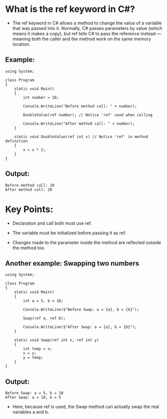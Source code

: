 # What is the ref keyword in C#?

- The ref keyword in C# allows a method to change the value of a variable that was passed into it. Normally, C# passes parameters by value (which means it makes a copy), but ref tells C# to pass the reference instead — meaning both the caller and the method work on the same memory location.

## Example:

```
using System;

class Program
{
    static void Main()
    {
        int number = 10;

        Console.WriteLine("Before method call: " + number);

        DoubleValue(ref number); // Notice 'ref' used when calling

        Console.WriteLine("After method call: " + number);
    }

    static void DoubleValue(ref int x) // Notice 'ref' in method definition
    {
        x = x * 2;
    }
}
```

## Output:

```
Before method call: 10
After method call: 20
```

# Key Points:

- Declaration and call both must use ref.

- The variable must be initialized before passing it as ref.

- Changes made to the parameter inside the method are reflected outside the method too.

## Another example: Swapping two numbers

```
using System;

class Program
{
    static void Main()
    {
        int a = 5, b = 10;

        Console.WriteLine($"Before Swap: a = {a}, b = {b}");

        Swap(ref a, ref b);

        Console.WriteLine($"After Swap: a = {a}, b = {b}");
    }

    static void Swap(ref int x, ref int y)
    {
        int temp = x;
        x = y;
        y = temp;
    }
}
```

## Output:

```
Before Swap: a = 5, b = 10
After Swap: a = 10, b = 5
```

- Here, because ref is used, the Swap method can actually swap the real variables a and b.

